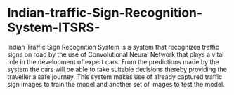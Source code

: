 # Indian-traffic-Sign-Recognition-System-ITSRS-
Indian Traffic Sign Recognition System is a system that recognizes traffic signs on road by the use of Convolutional Neural Network that plays a vital role in the development of expert cars. From the predictions made by the system the cars will be able to take suitable decisions thereby providing the traveller a safe journey. This system makes use of already captured traffic sign images to train the model and another set of images to test the model.
